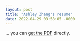 ```yaml
---
layout: post
title: "Ashley Zhang's resume"
date: 2022-04-29 03:58:05 -0000
---
```

... you can [get the PDF](/assets/Zhang.Xingyu_Resume.pdf) directly.
